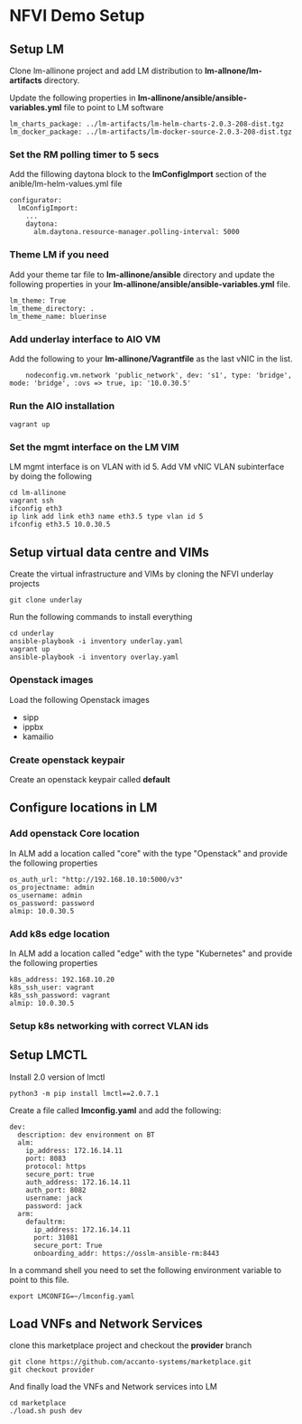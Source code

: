 # NFVI Demo Setup

## Setup LM

Clone lm-allinone project and add LM distribution to **lm-allnone/lm-artifacts** directory.

Update the following properties in **lm-allinone/ansible/ansible-variables.yml** file to point to LM software

```
lm_charts_package: ../lm-artifacts/lm-helm-charts-2.0.3-208-dist.tgz
lm_docker_package: ../lm-artifacts/lm-docker-source-2.0.3-208-dist.tgz
```

### Set the RM polling timer to 5 secs

Add the fillowing daytona block to the **lmConfigImport** section of the anible/lm-helm-values.yml file

```
configurator:
  lmConfigImport:
    ...
    daytona:
      alm.daytona.resource-manager.polling-interval: 5000
```

### Theme LM if you need

Add your theme tar file to **lm-allinone/ansible** directory and update the following properties in your **lm-allinone/ansible/ansible-variables.yml** file.

```
lm_theme: True
lm_theme_directory: .
lm_theme_name: bluerinse
```

### Add underlay interface to AIO VM

Add the following to your **lm-allinone/Vagrantfile** as the last vNIC in the list. 

```
    nodeconfig.vm.network 'public_network', dev: 's1', type: 'bridge', mode: 'bridge', :ovs => true, ip: '10.0.30.5'
```

### Run the AIO installation

```
vagrant up
```

### Set the mgmt interface on the LM VIM

LM mgmt interface is on VLAN with id 5. Add VM vNIC VLAN subinterface by doing the following

```
cd lm-allinone
vagrant ssh
ifconfig eth3
ip link add link eth3 name eth3.5 type vlan id 5
ifconfig eth3.5 10.0.30.5
```
## Setup virtual data centre and VIMs

Create the virtual infrastructure and VIMs by cloning the NFVI underlay projects

```
git clone underlay
```

Run the following commands to install everything

```
cd underlay
ansible-playbook -i inventory underlay.yaml
vagrant up
ansible-playbook -i inventory overlay.yaml
```

### Openstack images

Load the following Openstack images
* sipp
* ippbx
* kamailio

### Create openstack keypair

Create an openstack keypair called **default** 

## Configure locations in LM

### Add openstack Core location

In ALM add a location called "core" with the type "Openstack" and provide the following properties

```
os_auth_url: "http://192.168.10.10:5000/v3"
os_projectname: admin
os_username: admin
os_password: password
almip: 10.0.30.5
```

### Add k8s edge location

In ALM add a location called "edge" with the type "Kubernetes" and provide the following properties

```
k8s_address: 192.168.10.20
k8s_ssh_user: vagrant
k8s_ssh_password: vagrant 
almip: 10.0.30.5
```

### Setup k8s networking with correct VLAN ids



## Setup LMCTL

Install 2.0 version of lmctl

```
python3 -m pip install lmctl==2.0.7.1
```

Create a file called **lmconfig.yaml** and add the following:

```
dev:
  description: dev environment on BT
  alm:
    ip_address: 172.16.14.11
    port: 8083
    protocol: https
    secure_port: true
    auth_address: 172.16.14.11
    auth_port: 8082
    username: jack
    password: jack
  arm:
    defaultrm:
      ip_address: 172.16.14.11
      port: 31081
      secure_port: True
      onboarding_addr: https://osslm-ansible-rm:8443
```

In a command shell you need to set the following environment variable to point to this file. 
```
export LMCONFIG=~/lmconfig.yaml
```

## Load VNFs and Network Services

clone this marketplace project and checkout the **provider** branch

```
git clone https://github.com/accanto-systems/marketplace.git
git checkout provider
```

And finally load the VNFs and Network services into LM

```
cd marketplace
./load.sh push dev
```
